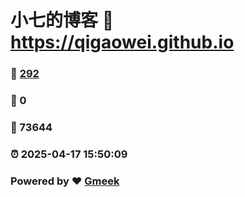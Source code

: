 # 小七的博客 :link: https://qigaowei.github.io 
### :page_facing_up: [292](https://qigaowei.github.io/tag.html) 
### :speech_balloon: 0 
### :hibiscus: 73644 
### :alarm_clock: 2025-04-17 15:50:09 
### Powered by :heart: [Gmeek](https://github.com/Meekdai/Gmeek)
